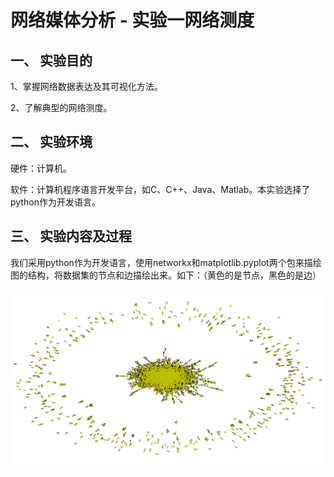# 网络媒体分析 - 实验一网络测度
## 一、 实验目的
1、掌握网络数据表达及其可视化方法。

2、了解典型的网络测度。

## 二、 实验环境
硬件：计算机。

软件：计算机程序语言开发平台，如C、C++、Java、Matlab。本实验选择了python作为开发语言。
## 三、 实验内容及过程
我们采用python作为开发语言，使用networkx和matplotlib.pyplot两个包来描绘图的结构，将数据集的节点和边描绘出来。如下：（黄色的是节点，黑色的是边）

![img](https://github.com/nansanhao/MediaNetwork/blob/master/graph_1.png?raw=true)